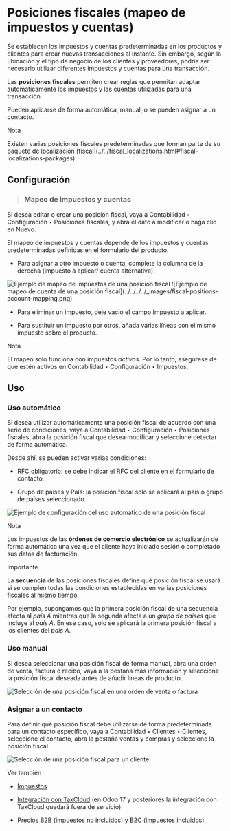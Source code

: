 # Posiciones fiscales (mapeo de impuestos y cuentas)

Se establecen los impuestos y cuentas predeterminadas en los productos y
clientes para crear nuevas transacciones al instante. Sin embargo, según la
ubicación y el tipo de negocio de los clientes y proveedores, podría ser
necesario utilizar diferentes impuestos y cuentas para una transacción.

Las **posiciones fiscales** permiten crear reglas que permitan adaptar
automáticamente los impuestos y las cuentas utilizadas para una transacción.

Pueden aplicarse de forma automática, manual, o se pueden asignar a un
contacto.

Nota

Existen varias posiciones fiscales predeterminadas que forman parte de su
paquete de localización [fiscal](../../fiscal_localizations.html#fiscal-
localizations-packages).

## Configuración

> ### Mapeo de impuestos y cuentas

Si desea editar o crear una posición fiscal, vaya a Contabilidad ‣
Configuración ‣ Posiciones fiscales, y abra el dato a modificar o haga clic en
Nuevo.

El mapeo de impuestos y cuentas depende de los impuestos y cuentas
predeterminadas definidas en el formulario del producto.

  * Para asignar a otro impuesto o cuenta, complete la columna de la derecha (impuesto a aplicar/ cuenta alternativa).

![Ejemplo de mapeo de impuestos de una posición
fiscal](../../../../_images/fiscal-positions-tax-mapping.png) ![Ejemplo de
mapeo de cuenta de una posición fiscal](../../../../_images/fiscal-positions-
account-mapping.png)

  * Para eliminar un impuesto, deje vacío el campo Impuesto a aplicar.

  * Para sustituir un impuesto por otros, añada varias líneas con el mismo impuesto sobre el producto.

Nota

El mapeo solo funciona con impuestos _activos_. Por lo tanto, asegúrese de que
estén activos en Contabilidad ‣ Configuración ‣ Impuestos.

## Uso

### Uso automático

Si desea utilizar automáticamente una posición fiscal de acuerdo con una serie
de condiciones, vaya a Contabilidad ‣ Configuración ‣ Posiciones fiscales,
abra la posición fiscal que desea modificar y seleccione detectar de forma
automática.

Desde ahí, se pueden activar varias condiciones:

  * RFC obligatorio: se debe indicar el RFC del cliente en el formulario de contacto.

  * Grupo de países y País: la posición fiscal solo se aplicará al país o grupo de países seleccionado.

![Ejemplo de configuración del uso automático de una posición
fiscal](../../../../_images/fiscal-positions-automatic.png)

Nota

Los impuestos de las **órdenes de comercio electrónico** se actualizarán de
forma automática una vez que el cliente haya iniciado sesión o completado sus
datos de facturación.

Importante

La **secuencia** de las posiciones fiscales define qué posición fiscal se
usará si se cumplen todas las condiciones establecidas en varias posiciones
fiscales al mismo tiempo.

Por ejemplo, supongamos que la primera posición fiscal de una secuencia afecta
al _país A_ mientras que la segunda afecta a un _grupo de países_ que incluye
al _país A_. En ese caso, solo se aplicará la primera posición fiscal a los
clientes del _país A_.

### Uso manual

Si desea seleccionar una posición fiscal de forma manual, abra una orden de
venta, factura o recibo, vaya a la pestaña más información y seleccione la
posición fiscal deseada antes de añadir líneas de producto.

![Selección de una posición fiscal en una orden de venta o
factura](../../../../_images/fiscal-positions-manual.png)

### Asignar a un contacto

Para definir qué posición fiscal debe utilizarse de forma predeterminada para
un contacto específico, vaya a Contabilidad ‣ Clientes ‣ Clientes, seleccione
el contacto, abra la pestaña ventas y compras y seleccione la posición fiscal.

![Selección de una posición fiscal para un
cliente](../../../../_images/fiscal-positions-customer.png)

Ver también

  * [Impuestos](../taxes.html)

  * [Integración con TaxCloud](taxcloud.html) (en Odoo 17 y posteriores la integración con TaxCloud quedará fuera de servicio)

  * [Precios B2B (impuestos no incluidos) y B2C (impuestos incluidos)](B2B_B2C.html)

